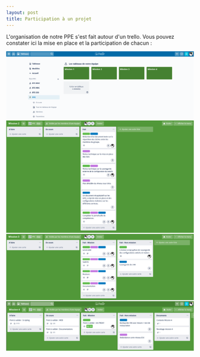 ```yaml
---
layout: post
title: Participation à un projet
---
```


L'organisation de notre PPE s'est fait autour d'un trello. Vous pouvez constater ici la mise en place et la participation de chacun :

![image1](https://github.com/t-benedet/blog/blob/gh-pages/pictures/TRELLO/TRELLO3.png)
![image2](https://github.com/t-benedet/blog/blob/gh-pages/pictures/TRELLO/TRELLO%202.png)
![image3](https://github.com/t-benedet/blog/blob/gh-pages/pictures/TRELLO/TRELLO%204.png)
![image4](https://github.com/t-benedet/blog/blob/gh-pages/pictures/TRELLO/TRELLO%20PPE.png)
